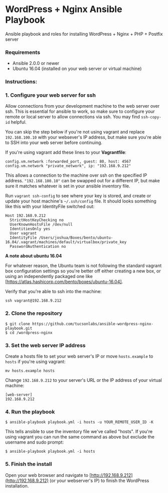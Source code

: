 # WordPress + Nginx Ansible Playbook
Ansible playbook and roles for installing WordPress + Nginx + PHP + Postfix server

### Requirements
- Ansible 2.0.0 or newer
- Ubuntu 16.04 (installed on your web server or virtual machine)

### Instructions:

### 1. Configure your web server for ssh

Allow connections from your development machine to the web server over ssh. This is essential for ansible to work, so make sure to configure your remote or local server to allow connections via ssh. You may find `ssh-copy-id` helpful. 

You can skip the step below if you're not using vagrant and replace `192.168.100.10` with your websever's IP address, but make sure you're able to SSH into your web server before continuing.

If you're using vagrant add these lines to your **Vagrantfile**:

```
config.vm.network :forwarded_port, guest: 80, host: 4567
config.vm.network "private_network", ip: "192.168.9.212"
```

This allows a connection to the machine over ssh on the specified IP address. `"192.168.100.10"` can be swapped out for a different IP, but make sure it matches whatever is set in your ansible inventory file. 

Run `vagrant ssh-config` to see where your key is stored, and create or update your host machine's `~/.ssh/config` file. It should looks something like this with your IdentityFile switched out:

```
Host 192.168.9.212
  StrictHostKeyChecking no
  UserKnownHostsFile /dev/null
  IdentitiesOnly yes
  User vagrant
  IdentityFile /Users/joshua/Boxes/bento/ubuntu-16.04/.vagrant/machines/default/virtualbox/private_key
  PasswordAuthentication no
```


**A note about ubuntu 16.04**

For whatever reason, the Ubuntu team is not following the standard vagrant box configuration settings so you're better off either creating a new box, or using an independently packaged one like [https://atlas.hashicorp.com/bento/boxes/ubuntu-16.04].

Verify that you're able to ssh into the machine:

`ssh vagrant@192.168.9.212`

### 2. Clone the repository

```
$ git clone https://github.com/tucsonlabs/ansible-wordpress-nginx-playbook.git
$ cd /wordpress-nginx
```

### 3. Set the web server IP address

Create a hosts file to set your web server's IP or move `hosts.example` to `hosts` if you're using vagrant:

```
mv hosts.example hosts
```

Change `192.168.9.212` to your server's URL or the IP address of your virtual machine:

```
[web-server]
192.168.9.212
```

### 4. Run the playbook

```
$ ansible-playbook playbook.yml -i hosts -u YOUR_REMOTE_USER_ID -K
```

This tells ansible to use the inventory file we've called "hosts". If you're using vagrant you can run the same command as above but exclude the username and sudo prompt:

```
$ ansible-playbook playbook.yml -i hosts
```

### 5. Finish the install

Open your web browser and navigate to [http://192.168.9.212](http://192.168.9.212) (or your webserver's IP) to finish the WordPress installation.

